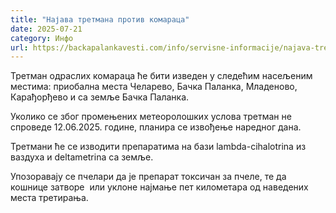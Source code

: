 ```yaml
---
title: "Најава третмана против комараца"
date: 2025-07-21
category: Инфо
url: https://backapalankavesti.com/info/servisne-informacije/najava-tretmana-protiv-komaraca-2/
---
```


Третман одраслих комараца ће бити изведен у следећим насељеним местима: приобална места Челарево, Бачка Паланка, Младеново, Карађорђево и са земље Бачка Паланка.

Уколико се због промењених метеоролошких услова третман не спроведе 12.06.2025. године, планира се извођење наредног дана.

Третмани ће се изводити препаратима на бази lambda-cihalotrina из ваздуха и deltametrina са земље.

Упозоравају се пчелари да је препарат токсичан за пчеле, те да кошнице затворе  или уклоне најмање пет километара од наведених места третирања.
